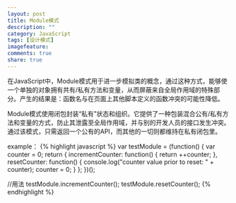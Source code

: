 ```yaml
---
layout: post
title: Module模式
description: ""
category: JavaScript
tags: [设计模式]
imagefeature: 
comments: true
share: true
---
```


在JavaScript中，Module模式用于进一步模拟类的概念，通过这种方式，能够使一个单独的对象拥有共有/私有方法和变量，从而屏蔽来自全局作用域的特殊部分。产生的结果是：函数名与在页面上其他脚本定义的函数冲突的可能性降低。

Module模式使用闭包封装“私有”状态和组织。它提供了一种包装混合公有/私有方法和变量的方式，防止其泄露至全局作用域，并与别的开发人员的接口发生冲突。通过该模式，只需返回一个公有的API，而其他的一切则都维持在私有闭包里。

example：
{% highlight javascript %}
var testModule = (function() {
	var counter = 0;
	return {
		incrementCounter: function() {
			return ++counter;
		},
		resetCounter: function() {
			console.log("counter value prior to reset: " + counter);
			counter = 0;
		}
	};
})();

//用法
testModule.incrementCounter();
testModule.resetCounter();
{% endhighlight %}